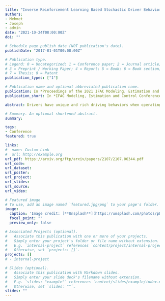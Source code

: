 ```yaml
---
title: "Inverse Reinforcement Learning Based Stochastic Driver Behavior Learning"
authors:
- Mehmet
- Joseph
- admin
date: "2021-10-24T00:00:00Z"
doi: ""

# Schedule page publish date (NOT publication's date).
publishDate: "2017-01-01T00:00:00Z"

# Publication type.
# Legend: 0 = Uncategorized; 1 = Conference paper; 2 = Journal article;
# 3 = Preprint / Working Paper; 4 = Report; 5 = Book; 6 = Book section;
# 7 = Thesis; 8 = Patent
publication_types: ["1"]

# Publication name and optional abbreviated publication name.
publication: In *Proceedings of the 2021 IFAC Modeling, Estimation and Control Conference*
publication_short: In *IFAC Modeling, Estimation and Control Conference*

abstract: Drivers have unique and rich driving behaviors when operating vehicles in traffic. This paper presents a novel driver behavior learning approach that captures the uniqueness and richness of human driver behavior in realistic driving scenarios. A stochastic inverse reinforcement learning (SIRL) approach is proposed to learn a distribution of cost function, which represents the richness of the human driver behavior with a given set of driver-specific demonstrations. Evaluations are conducted on the realistic driving data collected from the 3D driver-in-the-loop driving simulation. The results show that the learned stochastic driver model is capable of expressing the richness of the human driving strategies under different realistic driving scenarios. Compared to the deterministic baseline driver model, the results reveal that the proposed stochastic driver behavior model can better replicate the driver's unique and rich driving strategies in a variety of traffic conditions.

# Summary. An optional shortened abstract.
summary:

tags:
- Conference
featured: true

links:
#- name: Custom Link
#  url: http://example.org
url_pdf: https://arxiv.org/ftp/arxiv/papers/2107/2107.06344.pdf
url_code:
url_dataset:
url_poster:
url_project:
url_slides:
url_source:
url_video:

# Featured image
# To use, add an image named `featured.jpg/png` to your page's folder.
image:
  caption: 'Image credit: [**Unsplash**](https://unsplash.com/photos/pLCdAaMFLTE)'
  focal_point: ""
  preview_only: false

# Associated Projects (optional).
#   Associate this publication with one or more of your projects.
#   Simply enter your project's folder or file name without extension.
#   E.g. `internal-project` references `content/project/internal-project/index.md`.
#   Otherwise, set `projects: []`.
projects: []
# - internal-project

# Slides (optional).
#   Associate this publication with Markdown slides.
#   Simply enter your slide deck's filename without extension.
#   E.g. `slides: "example"` references `content/slides/example/index.md`.
#   Otherwise, set `slides: ""`.
slides: ""
---
```

